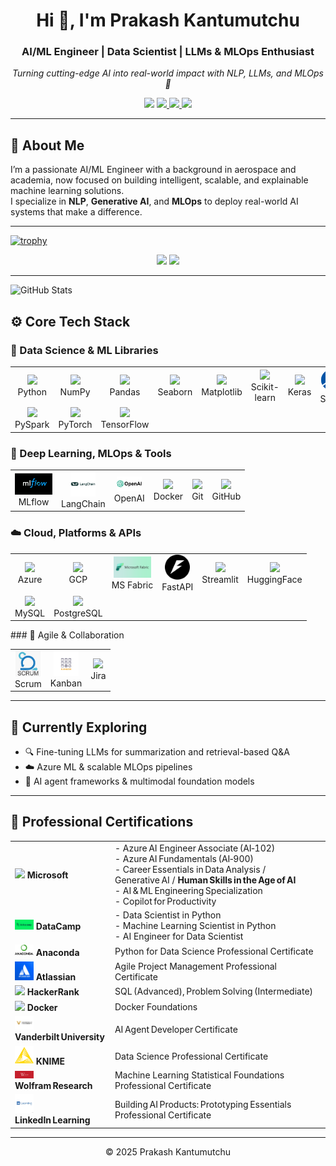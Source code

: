 <h1 align="center">Hi 👋, I'm Prakash Kantumutchu</h1>
<h3 align="center">AI/ML Engineer | Data Scientist | LLMs & MLOps Enthusiast</h3>
<p align="center"><i>Turning cutting-edge AI into real-world impact with NLP, LLMs, and MLOps 🚀</i></p>

<p align="center">
  <img src="https://img.shields.io/badge/-Kolkata,%20India-blue?style=flat-square&logo=google-maps" />
  <a href="mailto:k.prakashofficial@gmail.com">
    <img src="https://img.shields.io/badge/Email-k.prakashofficial@gmail.com-red?style=flat-square&logo=gmail" />
  </a>
  <a href="https://www.linkedin.com/in/prakash-kantumutchu/">
    <img src="https://img.shields.io/badge/LinkedIn-Prakash%20Kantumutchu-blue?style=flat-square&logo=linkedin" />
  </a>
  <a href="https://www.datacamp.com/portfolio/kprakashofficial">
    <img src="https://img.shields.io/badge/DataCamp-Portfolio-success?style=flat-square&logo=datacamp" />
  </a>
</p>

---

## 🧬 About Me

I’m a passionate AI/ML Engineer with a background in aerospace and academia, now focused on building intelligent, scalable, and explainable machine learning solutions.  
I specialize in **NLP**, **Generative AI**, and **MLOps** to deploy real-world AI systems that make a difference.

---

[![trophy](https://github-profile-trophy.vercel.app/?username=kpdagrt22&theme=juicyfresh)](https://github.com/ryo-ma/github-profile-trophy)

<p align="center">
  <img src="https://komarev.com/ghpvc/?username=kprakashofficial&label=Visitors&style=flat-square&color=blue" />
  <img src="https://badgen.net/badge/experience/3+yrs/green?icon=terminal" />
</p>

---
![GitHub Stats](https://github-readme-stats.vercel.app/api?username=kpdagrt22&show_icons=true&theme=radical)



## ⚙️ Core Tech Stack

### 🧪 Data Science & ML Libraries

<table>
  <tr>
    <td align="center"><img src="https://cdn.jsdelivr.net/gh/devicons/devicon/icons/python/python-original.svg" width="40"/><br/>Python</td>
    <td align="center"><img src="https://cdn.jsdelivr.net/gh/devicons/devicon/icons/numpy/numpy-original.svg" width="40"/><br/>NumPy</td>
    <td align="center"><img src="https://cdn.jsdelivr.net/gh/devicons/devicon/icons/pandas/pandas-original.svg" width="40"/><br/>Pandas</td>
    <td align="center"><img src="https://seaborn.pydata.org/_static/logo-wide-lightbg.svg" width="70"/><br/>Seaborn</td>
    <td align="center"><img src="https://matplotlib.org/_static/images/logo2.svg" width="70"/><br/>Matplotlib</td>
    <td align="center"><img src="https://scikit-learn.org/stable/_static/scikit-learn-logo-small.png" width="40"/><br/>Scikit-learn</td>
    <td align="center"><img src="https://upload.wikimedia.org/wikipedia/commons/a/ae/Keras_logo.svg" width="40"/><br/>Keras</td>
    <td align="center"><img src="assets/logos/logo.svg" width="40"/><br/>SciPy</td>
    <td align="center"><img src="https://upload.wikimedia.org/wikipedia/commons/8/88/SpaCy_logo.svg" width="60"/><br/>spaCy</td>
  </tr>
  <tr>
    <td align="center"><img src="https://upload.wikimedia.org/wikipedia/commons/f/f3/Apache_Spark_logo.svg" width="40"/><br/>PySpark</td>
    <td align="center"><img src="https://pytorch.org/assets/images/pytorch-logo.png" width="40"/><br/>PyTorch</td>
    <td align="center"><img src="https://upload.wikimedia.org/wikipedia/commons/2/2d/Tensorflow_logo.svg" width="40"/><br/>TensorFlow</td>
  </tr>
</table>

### 🧠 Deep Learning, MLOps & Tools

<table>
  <tr>
    <td align="center"><img src="assets/logos/MLflow-logo-final-black.png" width="60"/><br/>MLflow</td>
    <td align="center"><img src="assets/logos/langchain.png" width="40"/><br/>LangChain</td>
    <td align="center"><img src="assets/logos/openAI.png" width="40"/><br/>OpenAI</td>
    <td align="center"><img src="https://cdn.jsdelivr.net/gh/devicons/devicon/icons/docker/docker-original.svg" width="40"/><br/>Docker</td>
    <td align="center"><img src="https://cdn.jsdelivr.net/gh/devicons/devicon/icons/git/git-original.svg" width="40"/><br/>Git</td>
    <td align="center"><img src="https://cdn.jsdelivr.net/gh/devicons/devicon/icons/github/github-original.svg" width="40"/><br/>GitHub</td>
  </tr>
</table>

### ☁️ Cloud, Platforms & APIs

<table> <tr> <td align="center"><img src="https://cdn.jsdelivr.net/gh/devicons/devicon/icons/azure/azure-original.svg" width="40"/><br/>Azure</td> <td align="center"><img src="https://cloud.google.com/_static/cloud/images/social-icon-google-cloud-1200-630.png" width="60"/><br/>GCP</td> <td align="center"><img src="assets/logos/microsoft fabrix.png" width="60"/><br/>MS Fabric</td> <td align="center"><img src="https://raw.githubusercontent.com/simple-icons/simple-icons/develop/icons/fastapi.svg" width="40"/><br/>FastAPI</td> <td align="center"><img src="https://streamlit.io/images/brand/streamlit-logo-primary-colormark-darktext.png" width="60"/><br/>Streamlit</td> <td align="center"><img src="https://huggingface.co/front/assets/huggingface_logo-noborder.svg" width="40"/><br/>HuggingFace</td> </tr> <tr> <td align="center"><img src="https://cdn.jsdelivr.net/gh/devicons/devicon/icons/mysql/mysql-original.svg" width="40"/><br/>MySQL</td> <td align="center"><img src="https://cdn.jsdelivr.net/gh/devicons/devicon/icons/postgresql/postgresql-original.svg" width="40"/><br/>PostgreSQL</td> </tr> </table>
### 🧽 Agile & Collaboration

<table>
  <tr>
    <td align="center"><img src="assets/logos/scrum.png" width="40"/><br/>Scrum</td>
    <td align="center"><img src="assets/logos/kanban.jpg" width="40"/><br/>Kanban</td>
    <td align="center"><img src="https://cdn.worldvectorlogo.com/logos/jira-1.svg" width="40"/><br/>Jira</td>
  </tr>
</table>

---

## 🚀 Currently Exploring

* 🔍 Fine-tuning LLMs for summarization and retrieval-based Q&A  
* ☁️ Azure ML & scalable MLOps pipelines  
* 🧠 AI agent frameworks & multimodal foundation models  

---
## 🏅 Professional Certifications

<table>
  <tr>
    <td><img src="https://upload.wikimedia.org/wikipedia/commons/4/44/Microsoft_logo.svg" width="30"/> <b>Microsoft</b></td>
    <td>
      - Azure AI Engineer Associate (AI‑102)<br/>
      - Azure AI Fundamentals (AI‑900)<br/>
      - Career Essentials in Data Analysis / Generative AI / <b>Human Skills in the Age of AI</b><br/>
      - AI & ML Engineering Specialization<br/>
      - Copilot for Productivity
    </td>
  </tr>
  <tr>
    <td><img src="assets/logos/datacamp.png" width="30"/> <b>DataCamp</b></td>
    <td>
      - Data Scientist in Python<br/>
      - Machine Learning Scientist in Python<br/>
      - AI Engineer for Data Scientist
    </td>
  </tr>
  <tr>
    <td><img src="assets/logos/anaconda.jpg" width="30"/> <b>Anaconda</b></td>
    <td>Python for Data Science Professional Certificate</td>
  </tr>
  <tr>
    <td><img src="assets/logos/atlassian.jpg" width="30"/> <b>Atlassian</b></td>
    <td>Agile Project Management Professional Certificate</td>
  </tr>
  <tr>
    <td><img src="https://upload.wikimedia.org/wikipedia/commons/6/65/HackerRank_logo.png" width="30"/> <b>HackerRank</b></td>
    <td>SQL (Advanced), Problem Solving (Intermediate)</td>
  </tr>
  <tr>
    <td><img src="https://cdn.jsdelivr.net/gh/devicons/devicon/icons/docker/docker-original.svg" width="30"/> <b>Docker</b></td>
    <td>Docker Foundations</td>
  </tr>
  <!--‑‑‑‑‑‑‑‑‑‑‑‑‑‑‑‑‑‑‑‑‑‑ NEW ENTRIES BELOW ‑‑‑‑‑‑‑‑‑‑‑‑‑‑‑‑‑‑‑‑‑‑-->
  <tr>
    <td><img src="assets/logos/vanderbiltUniversity.png" width="30"/> <b>Vanderbilt University</b></td>
    <td>AI Agent Developer Certificate</td>
  </tr>
  <tr>
    <td><img src="assets/logos/KNIME.png" width="30"/> <b>KNIME</b></td>
    <td>Data Science Professional Certificate</td>
  </tr>
  <tr>
    <td><img src="assets/logos/wolfram.png" width="30"/> <b>Wolfram Research</b></td>
    <td>Machine Learning Statistical Foundations Professional Certificate</td>
  </tr>
  <tr>
    <td><img src="assets/logos/linkedin-learning-logo-clipart-rz5ja.jpg" width="30"/> <b>LinkedIn Learning</b></td>
    <td>Building AI Products: Prototyping Essentials Professional Certificate</td>
  </tr>
</table>

---

<p align="center">© 2025 Prakash Kantumutchu</p>
